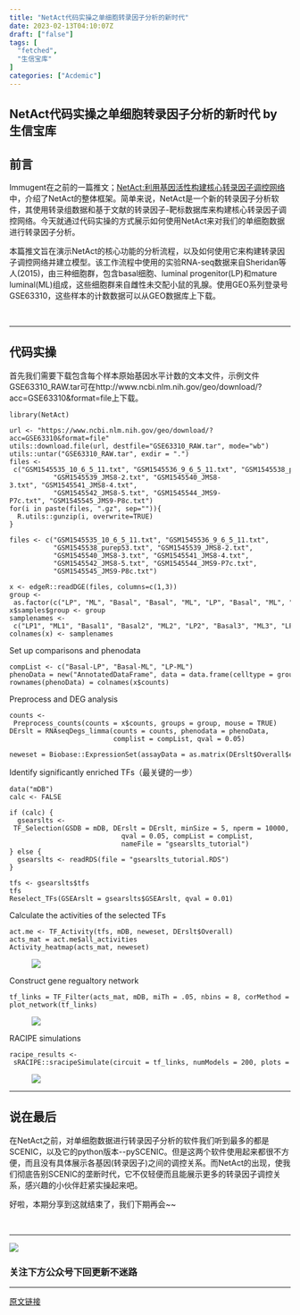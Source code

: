 ```yaml
---
title: "NetAct代码实操之单细胞转录因子分析的新时代"
date: 2023-02-13T04:10:07Z
draft: ["false"]
tags: [
  "fetched",
  "生信宝库"
]
categories: ["Acdemic"]
---
```

NetAct代码实操之单细胞转录因子分析的新时代 by 生信宝库
------
<div><section data-tool="mdnice编辑器" data-website="https://www.mdnice.com"><section><mp-common-profile data-pluginname="mpprofile" data-weui-theme="light" data-id="MzI4MjY5ODI1Nw==" data-headimg="http://mmbiz.qpic.cn/mmbiz_png/GL6g5Y3aR7f28iaAPOSZyaVreHSWoQketIFUzNSiayMfvqbyCD0TNcBv06SGnkaO1gXRsN9icoQ23IjMJ5ta3Jia9w/0?wx_fmt=png" data-nickname="生信宝库" data-alias="sxbk2020" data-signature="本公众号只用于生信知识的收集与传播，以及生信人之间互相交流和学习，不会涉及任何商业利益。本公众号各小编平时忙于科研，更新文章较其它同类型公众号较慢，但保持宁缺毋滥的本心，只更新对大家有用的推文。" data-from="0" data-is_biz_ban="0"></mp-common-profile></section><h2 data-tool="mdnice编辑器"><span>前言</span></h2><p data-tool="mdnice编辑器">Immugent在之前的一篇推文；<a href="https://mp.weixin.qq.com/s?__biz=MzI4MjY5ODI1Nw==&amp;mid=2247487261&amp;idx=1&amp;sn=9a74a924c35256d539238642b2b7b379&amp;chksm=eb94b863dce331752aa1856c87d466adb02c00f0f4e0d46d915a9e840bbb89334de7fb55d455&amp;token=704098781&amp;lang=zh_CN&amp;scene=21#wechat_redirect" data-linktype="2">NetAct:利用基因活性构建核心转录因子调控网络</a>中，介绍了NetAct的整体框架。<span>简单来说，</span><span>NetAct是一个新的</span><span>转录</span><span>因子分析</span><span>软件</span><span>，其</span><span>使用转录组数据和基于文献的转录因子-靶标数据库来构建核心转录因子调控网络。</span>今天就通过代码实操的方式展示如何使用NetAct来对我们的单细胞数据进行转录因子分析。</p><p data-tool="mdnice编辑器">本篇推文旨在演示NetAct的核心功能的分析流程，以及如何使用它来构建转录因子调控网络并建立模型。该工作流程中使用的实验RNA-seq数据来自Sheridan等人(2015)，由三种细胞群，包含basal细胞、luminal progenitor(LP)和mature luminal(ML)组成，这些细胞群来自雌性未交配小鼠的乳腺。使用GEO系列登录号GSE63310，这些样本的计数数据可以从GEO数据库上下载。</p><p data-tool="mdnice编辑器"><br></p><hr data-tool="mdnice编辑器"><h2 data-tool="mdnice编辑器"><span></span><span>代码实操</span></h2><p data-tool="mdnice编辑器">首先我们需要下载包含每个样本原始基因水平计数的文本文件，示例文件GSE63310_RAW.tar可在http://www.ncbi.nlm.nih.gov/geo/download/?acc=GSE63310&amp;format=file上下载。</p><pre data-tool="mdnice编辑器"><code>library(NetAct)<br><br>url &lt;- <span>"https://www.ncbi.nlm.nih.gov/geo/download/?acc=GSE63310&amp;format=file"</span><br>utils::download.file(url, destfile=<span>"GSE63310_RAW.tar"</span>, mode=<span>"wb"</span>) <br>utils::untar(<span>"GSE63310_RAW.tar"</span>, exdir = <span>"."</span>)<br>files &lt;- c(<span>"GSM1545535_10_6_5_11.txt"</span>, <span>"GSM1545536_9_6_5_11.txt"</span>, <span>"GSM1545538_purep53.txt"</span>,<br>           <span>"GSM1545539_JMS8-2.txt"</span>, <span>"GSM1545540_JMS8-3.txt"</span>, <span>"GSM1545541_JMS8-4.txt"</span>,<br>           <span>"GSM1545542_JMS8-5.txt"</span>, <span>"GSM1545544_JMS9-P7c.txt"</span>, <span>"GSM1545545_JMS9-P8c.txt"</span>)<br><span>for</span>(i <span>in</span> paste(files, <span>".gz"</span>, sep=<span>""</span>)){<br>  R.utils::gunzip(i, overwrite=TRUE)<br>}<br><br>files &lt;- c(<span>"GSM1545535_10_6_5_11.txt"</span>, <span>"GSM1545536_9_6_5_11.txt"</span>, <br>           <span>"GSM1545538_purep53.txt"</span>, <span>"GSM1545539_JMS8-2.txt"</span>, <br>           <span>"GSM1545540_JMS8-3.txt"</span>, <span>"GSM1545541_JMS8-4.txt"</span>, <br>           <span>"GSM1545542_JMS8-5.txt"</span>, <span>"GSM1545544_JMS9-P7c.txt"</span>, <br>           <span>"GSM1545545_JMS9-P8c.txt"</span>)<br><br>x &lt;- edgeR::readDGE(files, columns=c(1,3))<br>group &lt;- as.factor(c(<span>"LP"</span>, <span>"ML"</span>, <span>"Basal"</span>, <span>"Basal"</span>, <span>"ML"</span>, <span>"LP"</span>, <span>"Basal"</span>, <span>"ML"</span>, <span>"LP"</span>))<br>x<span>$samples</span><span>$group</span> &lt;- group<br>samplenames &lt;- c(<span>"LP1"</span>, <span>"ML1"</span>, <span>"Basal1"</span>, <span>"Basal2"</span>, <span>"ML2"</span>, <span>"LP2"</span>, <span>"Basal3"</span>, <span>"ML3"</span>, <span>"LP3"</span>)<br>colnames(x) &lt;- samplenames<br></code></pre><p data-tool="mdnice编辑器">Set up comparisons and phenodata</p><pre data-tool="mdnice编辑器"><code>compList &lt;- c(<span>"Basal-LP"</span>, <span>"Basal-ML"</span>, <span>"LP-ML"</span>)<br>phenoData = new(<span>"AnnotatedDataFrame"</span>, data = data.frame(celltype = group))<br>rownames(phenoData) = colnames(x<span>$counts</span>)<br></code></pre><p data-tool="mdnice编辑器">Preprocess and DEG analysis</p><pre data-tool="mdnice编辑器"><code>counts &lt;- Preprocess_counts(counts = x<span>$counts</span>, groups = group, mouse = TRUE)<br>DErslt = RNAseqDegs_limma(counts = counts, phenodata = phenoData, <br>                          complist = compList, qval = 0.05)<br><br>neweset = Biobase::ExpressionSet(assayData = as.matrix(DErslt<span>$Overall</span><span>$e</span>), phenoData = phenoData)<br></code></pre><p data-tool="mdnice编辑器">Identify significantly enriched TFs（最关键的一步）</p><pre data-tool="mdnice编辑器"><code>data(<span>"mDB"</span>)<br>calc &lt;- FALSE<br><br><span>if</span> (calc) {<br>  gsearslts &lt;- TF_Selection(GSDB = mDB, DErslt = DErslt, minSize = 5, nperm = 10000,<br>                            qval = 0.05, compList = compList,<br>                            nameFile = <span>"gsearslts_tutorial"</span>)<br>} <span>else</span> {<br>  gsearslts &lt;- readRDS(file = <span>"gsearslts_tutorial.RDS"</span>)<br>}<br><br>tfs &lt;- gsearslts<span>$tfs</span><br>tfs<br>Reselect_TFs(GSEArslt = gsearslts<span>$GSEArslt</span>, qval = 0.01)<br></code></pre><p data-tool="mdnice编辑器">Calculate the activities of the selected TFs</p><pre data-tool="mdnice编辑器"><code>act.me &lt;- TF_Activity(tfs, mDB, neweset, DErslt<span>$Overall</span>)<br>acts_mat = act.me<span>$all_activities</span><br>Activity_heatmap(acts_mat, neweset)<br></code></pre><figure data-tool="mdnice编辑器"><img data-ratio="0.8571428571428571" data-src="https://mmbiz.qpic.cn/mmbiz_png/GL6g5Y3aR7eAAadr0HicECWyYsEH3JgmUhNBlpzlZbUpwHicTQ8dwibBBl7wd0FOwZn7G9WAcm4t4hzP0NDujx4bw/640?wx_fmt=png" data-type="png" data-w="1344" src="https://mmbiz.qpic.cn/mmbiz_png/GL6g5Y3aR7eAAadr0HicECWyYsEH3JgmUhNBlpzlZbUpwHicTQ8dwibBBl7wd0FOwZn7G9WAcm4t4hzP0NDujx4bw/640?wx_fmt=png"></figure><p data-tool="mdnice编辑器">Construct gene regualtory network</p><pre data-tool="mdnice编辑器"><code>tf_links = TF_Filter(acts_mat, mDB, miTh = .05, nbins = 8, corMethod = <span>"spearman"</span>, DPI = T)<br>plot_network(tf_links)<br></code></pre><figure data-tool="mdnice编辑器"><img data-ratio="0.7795031055900621" data-src="https://mmbiz.qpic.cn/mmbiz_png/GL6g5Y3aR7eAAadr0HicECWyYsEH3JgmU1Vsy8IoqrCbMHrwpaxJRtenH3SnscfseSdjwDKOU16Or2yK2ia8DCGA/640?wx_fmt=png" data-type="png" data-w="644" src="https://mmbiz.qpic.cn/mmbiz_png/GL6g5Y3aR7eAAadr0HicECWyYsEH3JgmU1Vsy8IoqrCbMHrwpaxJRtenH3SnscfseSdjwDKOU16Or2yK2ia8DCGA/640?wx_fmt=png"></figure><p data-tool="mdnice编辑器">RACIPE simulations</p><pre data-tool="mdnice编辑器"><code>racipe_results &lt;- sRACIPE::sracipeSimulate(circuit = tf_links, numModels = 200, plots = TRUE)<br></code></pre><figure data-tool="mdnice编辑器"><img data-ratio="1.865301724137931" data-src="https://mmbiz.qpic.cn/mmbiz_png/GL6g5Y3aR7eAAadr0HicECWyYsEH3JgmUoB48ZqYSwCuicCg1E28BGw6cUnXTobsxQAkpQmuLIuYLkUebLbKiaIzQ/640?wx_fmt=png" data-type="png" data-w="928" src="https://mmbiz.qpic.cn/mmbiz_png/GL6g5Y3aR7eAAadr0HicECWyYsEH3JgmUoB48ZqYSwCuicCg1E28BGw6cUnXTobsxQAkpQmuLIuYLkUebLbKiaIzQ/640?wx_fmt=png"></figure><hr data-tool="mdnice编辑器"><h2 data-tool="mdnice编辑器"><span></span><span>说在最后</span></h2><p data-tool="mdnice编辑器">在NetAct之前，对单细胞数据进行转录因子分析的软件我们听到最多的都是SCENIC，以及它的python版本--pySCENIC。但是这两个软件使用起来都很不方便，而且没有具体展示各基因(转录因子)之间的调控关系。而NetAct的出现，使我们彻底告别SCENIC的垄断时代，它不仅轻便而且能展示更多的转录因子调控关系，感兴趣的小伙伴赶紧实操起来吧。</p><p data-tool="mdnice编辑器">好啦，本期分享到这就结束了，我们下期再会~~</p><p data-tool="mdnice编辑器"><br></p><hr data-tool="mdnice编辑器"></section><p><img data-galleryid="" data-ratio="1" data-s="300,640" data-src="https://mmbiz.qpic.cn/mmbiz_jpg/GL6g5Y3aR7f28iaAPOSZyaVreHSWoQket3gNW3WtOGwutAMDGYKSk6ZBOdhDUyS95mNMn5INvyOIibBSfHgzI6sQ/640?wx_fmt=jpeg" data-type="jpeg" data-w="258" src="https://mmbiz.qpic.cn/mmbiz_jpg/GL6g5Y3aR7f28iaAPOSZyaVreHSWoQket3gNW3WtOGwutAMDGYKSk6ZBOdhDUyS95mNMn5INvyOIibBSfHgzI6sQ/640?wx_fmt=jpeg"></p><h3 data-tool="mdnice编辑器"><span>关注下方公众号下回更新不迷路</span></h3><section><mp-common-profile data-weui-theme="light" data-id="MzI4MjY5ODI1Nw==" data-pluginname="mpprofile" data-headimg="http://mmbiz.qpic.cn/mmbiz_png/GL6g5Y3aR7f28iaAPOSZyaVreHSWoQketIFUzNSiayMfvqbyCD0TNcBv06SGnkaO1gXRsN9icoQ23IjMJ5ta3Jia9w/0?wx_fmt=png" data-nickname="生信宝库" data-alias="sxbk2020" data-signature="用于生信知识的收集与传播，以及生信人之间学习交流。本公众号各小编平时忙于科研，更新文章较其它同类型公众号较慢，但保持宁缺毋滥的本心，只更新对大家有用的推文。" data-from="2" data-is_biz_ban="0"></mp-common-profile><span></span></section><p><mp-style-type data-value="3"></mp-style-type></p></div>  
<hr>
<a href="https://mp.weixin.qq.com/s/tVSUFg3pzG0RRkpqBCsCEg",target="_blank" rel="noopener noreferrer">原文链接</a>
